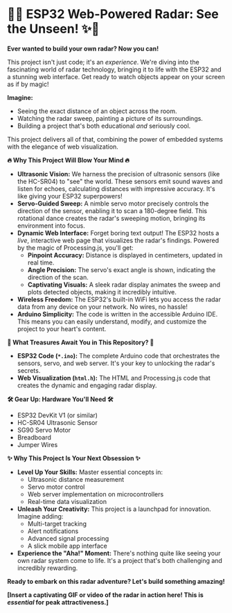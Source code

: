 # 📡✨ ESP32 Web-Powered Radar: See the Unseen! ✨📡

**Ever wanted to build your own radar? Now you can!**

This project isn't just code; it's an *experience*. We're diving into the fascinating world of radar technology, bringing it to life with the ESP32 and a stunning web interface. Get ready to watch objects appear on your screen as if by magic!

**Imagine:**

* Seeing the exact distance of an object across the room.
* Watching the radar sweep, painting a picture of its surroundings.
* Building a project that's both educational *and* seriously cool.

This project delivers all of that, combining the power of embedded systems with the elegance of web visualization.

**🔥 Why This Project Will Blow Your Mind 🔥**

* **Ultrasonic Vision:** We harness the precision of ultrasonic sensors (like the HC-SR04) to "see" the world. These sensors emit sound waves and listen for echoes, calculating distances with impressive accuracy. It's like giving your ESP32 superpowers!
* **Servo-Guided Sweep:** A nimble servo motor precisely controls the direction of the sensor, enabling it to scan a 180-degree field. This rotational dance creates the radar's sweeping motion, bringing its environment into focus.
* **Dynamic Web Interface:** Forget boring text output! The ESP32 hosts a *live*, interactive web page that visualizes the radar's findings. Powered by the magic of Processing.js, you'll get:
    * **Pinpoint Accuracy:** Distance is displayed in centimeters, updated in real time.
    * **Angle Precision:** The servo's exact angle is shown, indicating the direction of the scan.
    * **Captivating Visuals:** A sleek radar display animates the sweep and plots detected objects, making it incredibly intuitive.
* **Wireless Freedom:** The ESP32's built-in WiFi lets you access the radar data from any device on your network. No wires, no hassle!
* **Arduino Simplicity:** The code is written in the accessible Arduino IDE. This means you can easily understand, modify, and customize the project to your heart's content.

**🎁 What Treasures Await You in This Repository? 🎁**

* **ESP32 Code (`*.ino`):** The complete Arduino code that orchestrates the sensors, servo, and web server. It's your key to unlocking the radar's secrets.
* **Web Visualization (`html.h`):** The HTML and Processing.js code that creates the dynamic and engaging radar display.

**🛠️ Gear Up: Hardware You'll Need 🛠️**

* ESP32 DevKit V1 (or similar)
* HC-SR04 Ultrasonic Sensor
* SG90 Servo Motor
* Breadboard
* Jumper Wires

**✨ Why This Project Is Your Next Obsession ✨**

* **Level Up Your Skills:** Master essential concepts in:
    * Ultrasonic distance measurement
    * Servo motor control
    * Web server implementation on microcontrollers
    * Real-time data visualization
* **Unleash Your Creativity:** This project is a launchpad for innovation. Imagine adding:
    * Multi-target tracking
    * Alert notifications
    * Advanced signal processing
    * A slick mobile app interface
* **Experience the "Aha!" Moment:** There's nothing quite like seeing your own radar system come to life. It's a project that's both challenging and incredibly rewarding.

**Ready to embark on this radar adventure? Let's build something amazing!**

**[Insert a captivating GIF or video of the radar in action here! This is *essential* for peak attractiveness.]**
